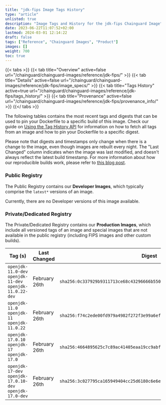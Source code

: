 ```yaml
---
title: "jdk-fips Image Tags History"
type: "article"
unlisted: true
description: "Image Tags and History for the jdk-fips Chainguard Image"
date: 2023-06-22T11:07:52+02:00
lastmod: 2024-03-01 12:14:22
draft: false
tags: ["Reference", "Chainguard Images", "Product"]
images: []
weight: 700
toc: true
---
```


{{< tabs >}}
{{< tab title="Overview" active=false url="/chainguard/chainguard-images/reference/jdk-fips/" >}}
{{< tab title="Details" active=false url="/chainguard/chainguard-images/reference/jdk-fips/image_specs/" >}}
{{< tab title="Tags History" active=true url="/chainguard/chainguard-images/reference/jdk-fips/tags_history/" >}}
{{< tab title="Provenance" active=false url="/chainguard/chainguard-images/reference/jdk-fips/provenance_info/" >}}
{{</ tabs >}}

The following tables contains the most recent tags and digests that can be used to pin your Dockerfile to a specific build of this image. Check our guide on [Using the Tag History API](/chainguard/chainguard-images/using-the-tag-history-api/) for information on how to fetch all tags from an image and how to pin your Dockerfile to a specific digest.

Please note that digests and timestamps only change when there is a change to the image, even though images are rebuilt every night. The "Last Changed" column indicates when the image was last modified, and doesn't always reflect the latest build timestamp. For more information about how our reproducible builds work, please refer to [this blog post](https://www.chainguard.dev/unchained/reproducing-chainguards-reproducible-image-builds).

### Public Registry
The Public Registry contains our **Developer Images**, which typically comprise the `latest*` versions of an image.

Currently, there are no Developer versions of this image available.

### Private/Dedicated Registry
The Private/Dedicated Registry contains our **Production Images**, which include all versioned tags of an image and special images that are not available in the public registry (including FIPS images and other custom builds).

| Tag (s)                                                    | Last Changed  | Digest                                                                    |
|------------------------------------------------------------|---------------|---------------------------------------------------------------------------|
|  `openjdk-11.0-dev` `openjdk-11-dev` `openjdk-11.0.22-dev` | February 26th | `sha256:0c337929b9311713ce68c43296666b550ff2c7fffbcd1cd9fcd45bd4210b4616` |
|  `openjdk-11.0` `openjdk-11` `openjdk-11.0.22`             | February 26th | `sha256:f74c2ede00fd979a4982f272f3e99a6ef5369618d8e9d56957c0be60354c2029` |
|  `openjdk-17.0.10` `openjdk-17` `openjdk-17.0`             | February 26th | `sha256:4664895625c7c89ac41405eaa19cc9abff935b70b4f8e8ec63f5a8c565cc2b41` |
|  `openjdk-17-dev` `openjdk-17.0.10-dev` `openjdk-17.0-dev` | February 26th | `sha256:3c027795ca165949404cc25d6180c6e6e9735cc8293364744ebd700cecc61d8f` |


